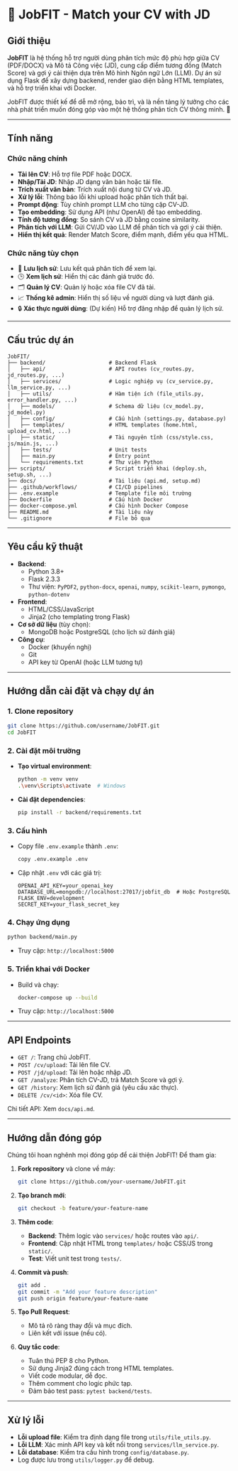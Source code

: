 # 💼 JobFIT - Match your CV with JD

## Giới thiệu
**JobFIT** là hệ thống hỗ trợ người dùng phân tích mức độ phù hợp giữa CV (PDF/DOCX) và Mô tả Công việc (JD), cung cấp điểm tương đồng (Match Score) và gợi ý cải thiện dựa trên Mô hình Ngôn ngữ Lớn (LLM). Dự án sử dụng Flask để xây dựng backend, render giao diện bằng HTML templates, và hỗ trợ triển khai với Docker. 

JobFIT được thiết kế để dễ mở rộng, bảo trì, và là nền tảng lý tưởng cho các nhà phát triển muốn đóng góp vào một hệ thống phân tích CV thông minh. 🚀

---

## Tính năng

### Chức năng chính
- **Tải lên CV**: Hỗ trợ file PDF hoặc DOCX.
- **Nhập/Tải JD**: Nhập JD dạng văn bản hoặc tải file.
- **Trích xuất văn bản**: Trích xuất nội dung từ CV và JD.
- **Xử lý lỗi**: Thông báo lỗi khi upload hoặc phân tích thất bại.
- **Prompt động**: Tùy chỉnh prompt LLM cho từng cặp CV-JD.
- **Tạo embedding**: Sử dụng API (như OpenAI) để tạo embedding.
- **Tính độ tương đồng**: So sánh CV và JD bằng cosine similarity.
- **Phân tích với LLM**: Gửi CV/JD vào LLM để phân tích và gợi ý cải thiện.
- **Hiển thị kết quả**: Render Match Score, điểm mạnh, điểm yếu qua HTML.

### Chức năng tùy chọn
- 💾 **Lưu lịch sử**: Lưu kết quả phân tích để xem lại.
- 🕒 **Xem lịch sử**: Hiển thị các đánh giá trước đó.
- 🗂️ **Quản lý CV**: Quản lý hoặc xóa file CV đã tải.
- 📈 **Thống kê admin**: Hiển thị số liệu về người dùng và lượt đánh giá.
- 🔒 **Xác thực người dùng**: (Dự kiến) Hỗ trợ đăng nhập để quản lý lịch sử.

---

## Cấu trúc dự án
```
JobFIT/
├── backend/                    # Backend Flask
│   ├── api/                    # API routes (cv_routes.py, jd_routes.py, ...)
│   ├── services/               # Logic nghiệp vụ (cv_service.py, llm_service.py, ...)
│   ├── utils/                  # Hàm tiện ích (file_utils.py, error_handler.py, ...)
│   ├── models/                 # Schema dữ liệu (cv_model.py, jd_model.py)
│   ├── config/                 # Cấu hình (settings.py, database.py)
│   ├── templates/              # HTML templates (home.html, upload_cv.html, ...)
│   ├── static/                 # Tài nguyên tĩnh (css/style.css, js/main.js, ...)
│   ├── tests/                  # Unit tests
│   ├── main.py                 # Entry point
│   └── requirements.txt        # Thư viện Python
├── scripts/                    # Script triển khai (deploy.sh, setup.sh, ...)
├── docs/                       # Tài liệu (api.md, setup.md)
├── .github/workflows/          # CI/CD pipelines
├── .env.example                # Template file môi trường
├── Dockerfile                  # Cấu hình Docker
├── docker-compose.yml          # Cấu hình Docker Compose
├── README.md                   # Tài liệu này
└── .gitignore                  # File bỏ qua
```

---

## Yêu cầu kỹ thuật
- **Backend**:
  - Python 3.8+
  - Flask 2.3.3
  - Thư viện: `PyPDF2`, `python-docx`, `openai`, `numpy`, `scikit-learn`, `pymongo`, `python-dotenv`
- **Frontend**:
  - HTML/CSS/JavaScript
  - Jinja2 (cho templating trong Flask)
- **Cơ sở dữ liệu** (tùy chọn):
  - MongoDB hoặc PostgreSQL (cho lịch sử đánh giá)
- **Công cụ**:
  - Docker (khuyến nghị)
  - Git
  - API key từ OpenAI (hoặc LLM tương tự)

---

## Hướng dẫn cài đặt và chạy dự án

### 1. Clone repository
```bash
git clone https://github.com/username/JobFIT.git
cd JobFIT
```

### 2. Cài đặt môi trường
- **Tạo virtual environment**:
  ```bash
  python -m venv venv
  .\venv\Scripts\activate  # Windows
  ```
- **Cài đặt dependencies**:
  ```bash
  pip install -r backend/requirements.txt
  ```

### 3. Cấu hình
- Copy file `.env.example` thành `.env`:
  ```bash
  copy .env.example .env
  ```
- Cập nhật `.env` với các giá trị:
  ```env
  OPENAI_API_KEY=your_openai_key
  DATABASE_URL=mongodb://localhost:27017/jobfit_db  # Hoặc PostgreSQL
  FLASK_ENV=development
  SECRET_KEY=your_flask_secret_key
  ```

### 4. Chạy ứng dụng
```bash
python backend/main.py
```
- Truy cập: `http://localhost:5000`

### 5. Triển khai với Docker
- Build và chạy:
  ```bash
  docker-compose up --build
  ```
- Truy cập: `http://localhost:5000`

---

## API Endpoints
- `GET /`: Trang chủ JobFIT.
- `POST /cv/upload`: Tải lên file CV.
- `POST /jd/upload`: Tải lên hoặc nhập JD.
- `GET /analyze`: Phân tích CV-JD, trả Match Score và gợi ý.
- `GET /history`: Xem lịch sử đánh giá (yêu cầu xác thực).
- `DELETE /cv/<id>`: Xóa file CV.

Chi tiết API: Xem `docs/api.md`.

---

## Hướng dẫn đóng góp
Chúng tôi hoan nghênh mọi đóng góp để cải thiện JobFIT! Để tham gia:

1. **Fork repository** và clone về máy:
   ```bash
   git clone https://github.com/your-username/JobFIT.git
   ```

2. **Tạo branch mới**:
   ```bash
   git checkout -b feature/your-feature-name
   ```

3. **Thêm code**:
   - **Backend**: Thêm logic vào `services/` hoặc routes vào `api/`.
   - **Frontend**: Cập nhật HTML trong `templates/` hoặc CSS/JS trong `static/`.
   - **Test**: Viết unit test trong `tests/`.

4. **Commit và push**:
   ```bash
   git add .
   git commit -m "Add your feature description"
   git push origin feature/your-feature-name
   ```

5. **Tạo Pull Request**:
   - Mô tả rõ ràng thay đổi và mục đích.
   - Liên kết với issue (nếu có).

6. **Quy tắc code**:
   - Tuân thủ PEP 8 cho Python.
   - Sử dụng Jinja2 đúng cách trong HTML templates.
   - Viết code modular, dễ đọc.
   - Thêm comment cho logic phức tạp.
   - Đảm bảo test pass: `pytest backend/tests`.

---

## Xử lý lỗi
- **Lỗi upload file**: Kiểm tra định dạng file trong `utils/file_utils.py`.
- **Lỗi LLM**: Xác minh API key và kết nối trong `services/llm_service.py`.
- **Lỗi database**: Kiểm tra cấu hình trong `config/database.py`.
- Log được lưu trong `utils/logger.py` để debug.

